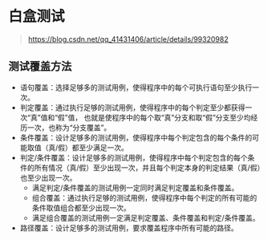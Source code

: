 # 白盒测试

> https://blog.csdn.net/qq_41431406/article/details/99320982

## 测试覆盖方法

* 语句覆盖：选择足够多的测试用例，使得程序中的每个可执行语句至少执行一次。
* 判定覆盖：通过执行足够的测试用例，使得程序中的每个判定至少都获得一次“真”值和“假”值， 也就是使程序中的每个取“真”分支和取“假”分支至少均经历一次，也称为“分支覆盖”。
* 条件覆盖：设计足够多的测试用例，使得程序中每个判定包含的每个条件的可能取值（真/假）都至少满足一次。
* 判定/条件覆盖：设计足够多的测试用例，使得程序中每个判定包含的每个条件的所有情况（真/假）至少出现一次，并且每个判定本身的判定结果（真/假）也至少出现一次。    
  * 满足判定/条件覆盖的测试用例一定同时满足判定覆盖和条件覆盖。
  * 组合覆盖：通过执行足够的测试用例，使得程序中每个判定的所有可能的条件取值组合都至少出现一次。    
  * 满足组合覆盖的测试用例一定满足判定覆盖、条件覆盖和判定/条件覆盖。
* 路径覆盖：设计足够多的测试用例，要求覆盖程序中所有可能的路径。